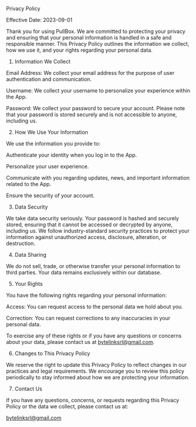 Privacy Policy

Effective Date: 2023-09-01

Thank you for using PullBox. We are committed to protecting your privacy and ensuring that your personal information is handled in a safe and responsible manner. This Privacy Policy outlines the information we collect, how we use it, and your rights regarding your personal data.

1. Information We Collect

Email Address: We collect your email address for the purpose of user authentication and communication.

Username: We collect your username to personalize your experience within the App.

Password: We collect your password to secure your account. Please note that your password is stored securely and is not accessible to anyone, including us.

2. How We Use Your Information

We use the information you provide to:

Authenticate your identity when you log in to the App.

Personalize your user experience.

Communicate with you regarding updates, news, and important information related to the App.

Ensure the security of your account.

3. Data Security

We take data security seriously. Your password is hashed and securely stored, ensuring that it cannot be accessed or decrypted by anyone, including us. We follow industry-standard security practices to protect your information against unauthorized access, disclosure, alteration, or destruction.

4. Data Sharing

We do not sell, trade, or otherwise transfer your personal information to third parties. Your data remains exclusively within our database.

5. Your Rights

You have the following rights regarding your personal information:

Access: You can request access to the personal data we hold about you.

Correction: You can request corrections to any inaccuracies in your personal data.

To exercise any of these rights or if you have any questions or concerns about your data, please contact us at bytelinksrl@gmail.com.

6. Changes to This Privacy Policy

We reserve the right to update this Privacy Policy to reflect changes in our practices and legal requirements. We encourage you to review this policy periodically to stay informed about how we are protecting your information.

7. Contact Us

If you have any questions, concerns, or requests regarding this Privacy Policy or the data we collect, please contact us at:

bytelinksrl@gmail.com
